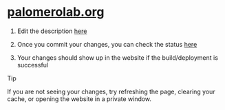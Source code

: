 # [palomerolab.org](https://www.palomerolab.org/)

1. Edit the description [here](https://github.com/PalomeroLab/palomerolab.github.io/blob/main/people.json)

2. Once you commit your changes, you can check the status
   [here](https://github.com/PalomeroLab/palomerolab.github.io/actions)

3. Your changes should show up in the website if the build/deployment is successful

> [!TIP]
> If you are not seeing your changes, try refreshing the page,
> clearing your cache, or opening the website in a private window.
